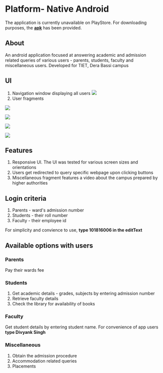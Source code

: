 # Platform- Native Android

The application is currently unavailable on PlayStore. For downloading purposes, the [**apk**](https://drive.google.com/file/d/1v7au472FQnJutchA7jhInOL7ABhmFaF1/view?usp=sharing) has been provided.

## About
An android application focused at answering academic and admission related queries of various users - parents, students, faculty and miscellaneous users. Developed for TIET, Dera Bassi campus

## UI
1. Navigation window displaying all users
![](https://github.com/singhdivyank/Mobile-apps/blob/main/Screenshots/UI.jpg)
2. User fragments

![](https://github.com/singhdivyank/Mobile-apps/blob/main/Screenshots/Parents.jpg)

![](https://github.com/singhdivyank/Mobile-apps/blob/main/Screenshots/Students.jpg)

![](https://github.com/singhdivyank/Mobile-apps/blob/main/Screenshots/Faculty.jpg)

![](https://github.com/singhdivyank/Mobile-apps/blob/main/Screenshots/Miscellaneous.jpg)

## Features
1. Responsive UI. The UI was tested for various screen sizes and orientations
2. Users get redirected to query specific webpage upon clicking buttons
5. Miscellaneous fragment features a video about the campus prepared by higher authorities

## Login criteria
1. Parents - ward's admission number
2. Students - their roll number
3. Faculty - their employee id

For simplicity and convience to use, **type 101816006 in the editText**

## Available options with users
### Parents
Pay their wards fee

### Students
1. Get academic details - grades, subjects by entering admission number
2. Retrieve faculty details
3. Check the library for availability of books

### Faculty
Get student details by entering student name. For convenience of app users **type Divyank Singh**

### Miscellaneous
1. Obtain the admission procedure
2. Accommodation related queries
3. Placements
